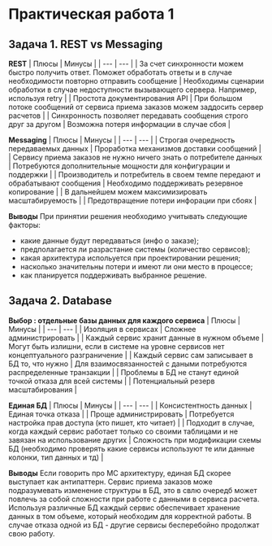 # Практическая работа 1
## Задача 1. REST vs Messaging
**REST**
| Плюсы | Минусы |
| --- | --- |
| За счет синхронности можем быстро получить ответ. Поможет обработать ответы и в случае необходимости повторно отправить сообщение | Необходимы сценарии обработки в случае недоступности вызывающего сервера. Например, используя retry |
| Простота документирования API | При большом потоке сообщений от сервиса приема заказов можем заддосить сервер расчетов |
| Синхронность позволяет передавать сообщения строго друг за другом | Возможна потеря информации в случае сбоя |

**Messaging**
| Плюсы | Минусы |
| --- | --- |
| Строгая очередность передаваемых данных | Проработка механизмов доставки сообщений |
| Сервису приема заказов не нужно ничего знать о потребителе данных | Потребуются дополнительные мощности для конфигурации и поддержки |
| Производитель и потребитель в своем темпе передают и обрабатывают сообщения | Необходимо поддерживать резервное копирование |
| В дальнейшем можем максимизировать масштабируемость | 
| Предотвращение потери инфорации при сбоях | 

**Выводы**
При принятии решения необходимо учитывать следующие факторы:
 - какие данные будут передаваться (инфо о заказе);
 - предполагается ли разрастание системы (количество сервисов);
 - какая архитектура испольуется при проектировании решения;
 - насколько значительны потери и имеют ли они место в процессе;
 - как планируется поддерживать выбранное решение.

## Задача 2. Database
  
**Выбор : отдельные базы данных для каждого сервиса**
| Плюсы | Минусы |
| --- | --- |
| Изоляция в сервисах | Сложнее администрировать |
| Каждый сервис хранит данные в нужном объеме | Могут быть излишни, если в системе на уровне сервисов нет концептуального разграничение |
| Каждый сервис сам записывает в БД то, что нужно | Для взаимосвязанностей с даными потребуются распределенные транзакции |
| Проблемы в БД не станут единой точкой отказа для всей системы | 
| Потенциальный резерв масштабирования |

**Единая БД**
| Плюсы | Минусы |
| --- | --- |
| Консистентность данных | Единая точка отказа |
| Проще администрировать | Потребуется настройка прав доступа (кто пишет, кто читает) |
| Подходит в случае, когда каждый сервис работает только со своими таблицами и не завязан на использование других
| Сложность при модификации схемы БД (необходимо проверять какие сервисы используют те или данные колонки, тип данных и тд) |

**Выводы**
Если говорить про МС архитектуру, единая БД скорее выступает как антипаттерн.
Сервис приема заказов може подразумевать изменение структуры в БД, это в свлю очередб может повлечь за собой сложности при работе с данными в сервиса расчета. Используя различные БД каждый сервис обеспечивает хранение данных в том объеме, который необходим для корректной работы. В случае отказа одной из БД - другие сервисы бесперебойно продолжат свою работу.